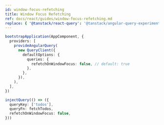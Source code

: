```yaml
---
id: window-focus-refetching
title: Window Focus Refetching
ref: docs/react/guides/window-focus-refetching.md
replace: { '@tanstack/react-query': '@tanstack/angular-query-experimental' }
---
```


[//]: # 'Example'

```ts
bootstrapApplication(AppComponent, {
  providers: [
    provideAngularQuery(
      new QueryClient({
        defaultOptions: {
          queries: {
            refetchOnWindowFocus: false, // default: true
          },
        },
      }),
    ),
  ],
})
```

[//]: # 'Example'
[//]: # 'Example2'

```ts
injectQuery(() => ({
  queryKey: ['todos'],
  queryFn: fetchTodos,
  refetchOnWindowFocus: false,
}))
```

[//]: # 'Example2'
[//]: # 'ReactNative'
[//]: # 'ReactNative'
